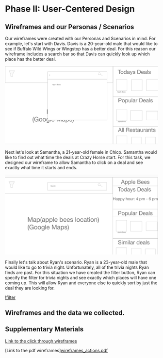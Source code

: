 # Phase II: User-Centered Design

## Wireframes and our Personas / Scenarios

Our wireframes were created with our Personas and Scenarios in mind. For example, let's start with Davis. Davis is a 20-year-old male that would like to see if Buffalo Wild Wings or Wingstop has a better deal. For this reason our wireframe includes a search bar so that Davis can quickly look up which place has the better deal.

![search bar](/design/Search.PNG)

Next let's look at Samantha, a 21-year-old female in Chico. Samantha would like to find out what time the deals at Crazy Horse start. For this task, we designed our wireframe to allow Samantha to click on a deal and see exactly what time it starts and ends.

![deal time](/design/Time.PNG)

Finally let's talk about Ryan's scenario. Ryan is a 23-year-old male that would like to go to trivia night. Unfortunately, all of the trivia nights Ryan finds are past. For this situation we have created the filter button, Ryan can specify the filter for trivia nights and see exactly which places will have one coming up. This will allow Ryan and everyone else to quickly sort by just the deal they are looking for.

[!filter](/design/Trivia.PNG)

## Wireframes and the data we collected.



## Supplementary Materials

[Link to the click through wireframes](https://xd.adobe.com/view/e85dab4b-1196-47e5-98c8-8be5b6fc4946-bd0e/grid)

[Link to the pdf wireframes][wireframes_actions.pdf](https://github.com/UsabilityEngineering/Happy-Hour-Finder/files/8545924/wireframes_actions.pdf)


